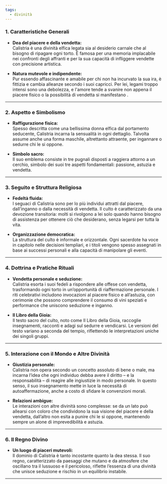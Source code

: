 ```yaml
---
tags:
  - divinità
---
```

### 1. Caratteristiche Generali

- **Dea del piacere e della vendetta:**  
    Calistria è una divinità elfica legata sia al desiderio carnale che al bisogno di ripagare ogni torto. È famosa per una memoria implacabile nei confronti degli affranti e per la sua capacità di infliggere vendette con precisione artistica.
    
- **Natura mutevole e indipendente:**  
    Pur essendo affascinante e amabile per chi non ha incurvato la sua ira, è fittizia e cambia alleanze secondo i suoi capricci. Per lei, legami troppo intensi sono una debolezza, e l'amore tende a svanire non appena il piacere fisico o la possibilità di vendetta si manifestano .
    

---

### 2. Aspetto e Simbolismo

- **Raffigurazione fisica:**  
    Spesso descritta come una bellissima donna elfica dal portamento seducente, Calistria incarna la sensualità in ogni dettaglio. Talvolta assume anche una forma maschile, altrettanto attraente, per ingannare o sedurre chi le si oppone.
    
- **Simbolo sacro:**  
    Il suo emblema consiste in tre pugnali disposti a raggiera attorno a un cerchio, simbolo dei suoi tre aspetti fondamentali: passione, astuzia e vendetta.
    

---

### 3. Seguito e Struttura Religiosa

- **Fedeltà fluida:**  
    I seguaci di Calistria sono per lo più individui attratti dal piacere, dall’inganno o dalla necessità di vendetta. Il culto è caratterizzato da una devozione transitoria: molti si rivolgono a lei solo quando hanno bisogno di assistenza per ottenere ciò che desiderano, senza legarsi per tutta la vita.
    
- **Organizzazione democratica:**  
    La struttura del culto è informale e orizzontale. Ogni sacerdote ha voce in capitolo nelle decisioni templiari, e i titoli vengono spesso assegnati in base ai successi personali e alla capacità di manipolare gli eventi.
    

---

### 4. Dottrina e Pratiche Rituali

- **Vendetta personale e seduzione:**  
    Calistria esorta i suoi fedeli a rispondere alle offese con vendetta, trasformando ogni torto in un’opportunità di riaffermazione personale. I riti celebrativi includono invocazioni al piacere fisico e all’astuzia, con cerimonie che possono comprendere il consumo di vini speziati e performance che uniscono seduzione e inganno.
    
- **Il Libro della Gioia:**  
    Il testo sacro del culto, noto come Il Libro della Gioia, raccoglie insegnamenti, racconti e adagi sul sedurre e vendicarsi. Le versioni del testo variano a seconda del tempio, riflettendo le interpretazioni uniche dei singoli gruppi.
    

---

### 5. Interazione con il Mondo e Altre Divinità

- **Giustizia personale:**  
    Calistria non opera secondo un concetto assoluto di bene o male, ma incarna l’idea che ogni individuo debba avere il diritto – e la responsabilità – di reagire alle ingiustizie in modo personale. In questo senso, il suo insegnamento mette in luce la necessità di autoaffermazione, anche a costo di sfidare le convenzioni morali.
    
- **Relazioni ambigue:**  
    Le interazioni con altre divinità sono complesse: se da un lato può allearsi con coloro che condividono la sua visione del piacere e della vendetta, dall’altro non esita a punire chi le si oppone, mantenendo sempre un alone di imprevedibilità e astuzia.
    

---

### 6. Il Regno Divino

- **Un luogo di piaceri mutevoli:**  
    Il dominio di Calistria è tanto incostante quanto la dea stessa. Il suo regno, caratterizzato da paesaggi che mutano e da atmosfere che oscillano tra il lussuoso e il pericoloso, riflette l’essenza di una divinità che unisce seduzione e rischio in un equilibrio instabile.

---